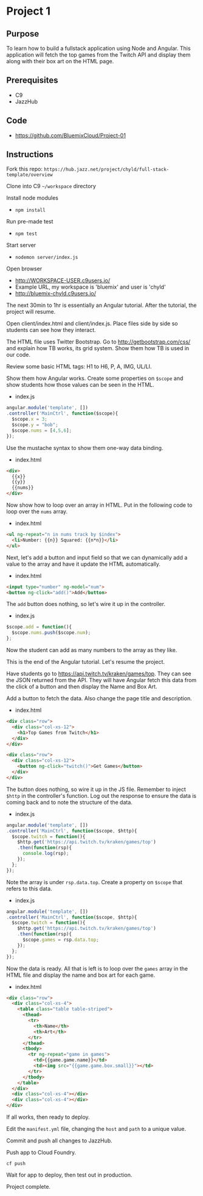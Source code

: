 # Project 1

## Purpose
To learn how to build a fullstack application using Node and Angular. This application will fetch the top games from the Twitch API and display them along with their box art on the HTML page.

## Prerequisites
- C9
- JazzHub

## Code
- https://github.com/BluemixCloud/Project-01

## Instructions
Fork this repo:
`https://hub.jazz.net/project/chyld/full-stack-template/overview`

Clone into C9 `~/workspace` directory

Install node modules
- `npm install`

Run pre-made test
- `npm test`

Start server
- `nodemon server/index.js`

Open browser
- http://WORKSPACE-USER.c9users.io/
- Example URL, my workspace is 'bluemix' and user is 'chyld'
- http://bluemix-chyld.c9users.io/

The next 30min to 1hr is essentially an Angular tutorial. After the tutorial, the project will resume.

Open client/index.html and client/index.js. Place files side by side so students can see how they interact.

The HTML file uses Twitter Bootstrap. Go to http://getbootstrap.com/css/ and explain how TB works, its grid system. Show them how TB is used in our code.

Review some basic HTML tags: H1 to H6, P, A, IMG, UL/LI.

Show them how Angular works. Create some properties on `$scope` and show students how those values can be seen in the HTML.
- index.js
```js
angular.module('template', [])
.controller('MainCtrl', function($scope){
  $scope.x = 3;
  $scope.y = "bob";
  $scope.nums = [4,5,6];
});
```

Use the mustache syntax to show them one-way data binding.
- index.html
```html
<div>
  {{x}}
  {{y}}
  {{nums}}
</div>
```

Now show how to loop over an array in HTML. Put in the following code to loop over the `nums` array.
- index.html
```html
<ul ng-repeat="n in nums track by $index">
  <li>Number: {{n}} Squared: {{n*n}}</li>
</ul>
```

Next, let's add a button and input field so that we can dynamically add a value to the array and have it update the HTML automatically.
- index.html
```html
<input type="number" ng-model="num">
<button ng-click="add()">Add</button>
```

The `add` button does nothing, so let's wire it up in the controller.
- index.js
```js
$scope.add = function(){
  $scope.nums.push($scope.num);
};
```

Now the student can add as many numbers to the array as they like.

This is the end of the Angular tutorial. Let's resume the project.

Have students go to https://api.twitch.tv/kraken/games/top. They can see the JSON returned from the API. They will have Angular fetch this data from the click of a button and then display the Name and Box Art.

Add a button to fetch the data. Also change the page title and description.
- index.html
```html
<div class="row">
  <div class="col-xs-12">
    <h1>Top Games from Twitch</h1>
  </div>
</div>

<div class="row">
  <div class="col-xs-12">
    <button ng-click="twitch()">Get Games</button>
  </div>
</div>
```

The button does nothing, so wire it up in the JS file. Remember to inject `$http` in the controller's function. Log out the response to ensure the data is coming back and to note the structure of the data.
- index.js
```js
angular.module('template', [])
.controller('MainCtrl', function($scope, $http){
  $scope.twitch = function(){
    $http.get('https://api.twitch.tv/kraken/games/top')
    .then(function(rsp){
      console.log(rsp);
    });
  };
});
```

Note the array is under `rsp.data.top`. Create a property on `$scope` that refers to this data.
- index.js
```js
angular.module('template', [])
.controller('MainCtrl', function($scope, $http){
  $scope.twitch = function(){
    $http.get('https://api.twitch.tv/kraken/games/top')
    .then(function(rsp){
      $scope.games = rsp.data.top;
    });
  };
});
```

Now the data is ready. All that is left is to loop over the `games` array in the HTML file and display the name and box art for each game.
- index.html
```html
<div class="row">
  <div class="col-xs-4">
    <table class="table table-striped">
      <thead>
        <tr>
          <th>Name</th>
          <th>Art</th>
        </tr>
      </thead>
      <tbody>
        <tr ng-repeat="game in games">
          <td>{{game.game.name}}</td>
          <td><img src="{{game.game.box.small}}"></td>
        </tr>
      </tbody>
    </table>
  </div>
  <div class="col-xs-4"></div>
  <div class="col-xs-4"></div>
</div>
```

If all works, then ready to deploy.

Edit the `manifest.yml` file, changing the `host` and `path` to a unique value.

Commit and push all changes to JazzHub.

Push app to Cloud Foundry.

`cf push`

Wait for app to deploy, then test out in production.

Project complete.
